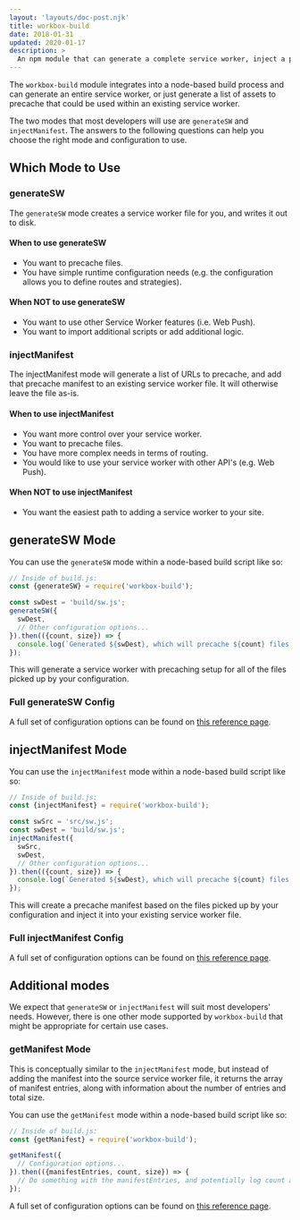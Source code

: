 ```yaml
---
layout: 'layouts/doc-post.njk'
title: workbox-build
date: 2018-01-31
updated: 2020-01-17
description: >
  An npm module that can generate a complete service worker, inject a precache manifest and copy the Workbox files.
---
```


The `workbox-build` module integrates into a node-based build process and can generate an entire service worker, or just generate a list of assets to precache that could be used within an existing service worker.

The two modes that most developers will use are `generateSW` and `injectManifest`. The answers to the following questions can help you choose the right mode and configuration to use.

## Which Mode to Use

### generateSW

The `generateSW` mode creates a service worker file for you, and writes it out to disk.

#### When to use generateSW

- You want to precache files.
- You have simple runtime configuration needs (e.g. the configuration allows you to define routes and strategies).

#### When NOT to use generateSW

- You want to use other Service Worker features (i.e. Web Push).
- You want to import additional scripts or add additional logic.

### injectManifest

The injectManifest mode will generate a list of URLs to precache, and add that precache manifest to an existing service worker file. It will otherwise leave the file as-is.

#### When to use injectManifest

- You want more control over your service worker.
- You want to precache files.
- You have more complex needs in terms of routing.
- You would like to use your service worker with other API's (e.g. Web Push).

#### When NOT to use injectManifest

- You want the easiest path to adding a service worker to your site.

## generateSW Mode

You can use the `generateSW` mode within a node-based build script like so:

```js
// Inside of build.js:
const {generateSW} = require('workbox-build');

const swDest = 'build/sw.js';
generateSW({
  swDest,
  // Other configuration options...
}).then(({count, size}) => {
  console.log(`Generated ${swDest}, which will precache ${count} files, totaling ${size} bytes.`);
});
```

This will generate a service worker with precaching setup for all of the files picked up by your configuration.

### Full generateSW Config

A full set of configuration options can be found on [this reference page](https://developers.google.com/web/tools/workbox/reference-docs/latest/module-workbox-build#.generateSW).

## injectManifest Mode

You can use the `injectManifest` mode within a node-based build script like so:

```js
// Inside of build.js:
const {injectManifest} = require('workbox-build');

const swSrc = 'src/sw.js';
const swDest = 'build/sw.js';
injectManifest({
  swSrc,
  swDest,
  // Other configuration options...
}).then(({count, size}) => {
  console.log(`Generated ${swDest}, which will precache ${count} files, totaling ${size} bytes.`);
});
```

This will create a precache manifest based on the files picked up by your configuration and inject it into your existing service worker file.

### Full injectManifest Config

A full set of configuration options can be found on [this reference page](https://developers.google.com/web/tools/workbox/reference-docs/latest/module-workbox-build#.injectManifest).

## Additional modes

We expect that `generateSW` or `injectManifest` will suit most developers' needs. However, there is one other mode supported by `workbox-build` that might be appropriate for certain use cases.

### getManifest Mode

This is conceptually similar to the `injectManifest` mode, but instead of adding the manifest into the source service worker file, it returns the array of manifest entries, along with information about the number of entries and total size.

You can use the `getManifest` mode within a node-based build script like so:

```js
// Inside of build.js:
const {getManifest} = require('workbox-build');

getManifest({
  // Configuration options...
}).then(({manifestEntries, count, size}) => {
  // Do something with the manifestEntries, and potentially log count and size.
});
```

A full set of configuration options can be found on
[this reference page](https://developers.google.com/web/tools/workbox/reference-docs/latest/module-workbox-build#.getManifest).
